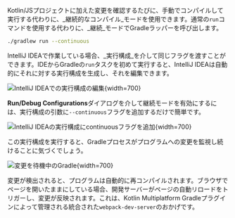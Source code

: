 [//]: # (title: 開発サーバーと継続的なコンパイル)

Kotlin/JSプロジェクトに加えた変更を確認するたびに、手動でコンパイルして実行する代わりに、_継続的なコンパイル_モードを使用できます。通常の`run`コマンドを使用する代わりに、_継続_モードでGradleラッパーを呼び出します。

```bash
./gradlew run --continuous
```

IntelliJ IDEAで作業している場合、_実行構成_を介して同じフラグを渡すことができます。IDEからGradleの`run`タスクを初めて実行すると、IntelliJ IDEAは自動的にそれに対する実行構成を生成し、それを編集できます。

![IntelliJ IDEAでの実行構成の編集](edit-configurations.png){width=700}

**Run/Debug Configurations**ダイアログを介して継続モードを有効にするには、実行構成の引数に`--continuous`フラグを追加するだけで簡単です。

![IntelliJ IDEAの実行構成にcontinuousフラグを追加](run-debug-configurations.png){width=700}

この実行構成を実行すると、Gradleプロセスがプログラムへの変更を監視し続けることに気づくでしょう。

![変更を待機中のGradle](waiting-for-changes.png){width=700}

変更が検出されると、プログラムは自動的に再コンパイルされます。ブラウザでページを開いたままにしている場合、開発サーバーがページの自動リロードをトリガーし、変更が反映されます。これは、Kotlin Multiplatform Gradleプラグインによって管理される統合された`webpack-dev-server`のおかげです。